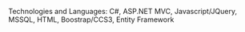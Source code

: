  Technologies and Languages: C#, ASP.NET MVC, Javascript/JQuery, MSSQL, HTML, Boostrap/CCS3, Entity Framework
